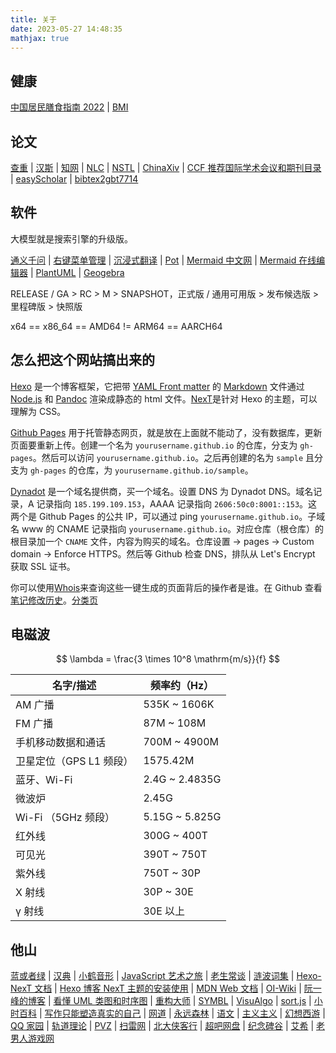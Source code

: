 ```yaml
---
title: 关于
date: 2023-05-27 14:48:35
mathjax: true
---
```


## 健康

[中国居民膳食指南 2022](http://dg.cnsoc.org/article/04/x8zaxCk7QQ2wXw9UnNXJ_A.html)
| [BMI](https://cn.onlinebmicalculator.com/)

## 论文

[查重](https://chachongwang.wf.paper880.com/)
| [汉斯](https://www.hanspub.org/)
| [知网](https://www.cnki.net/)
| [NLC](https://www.nlc.cn/web/index.shtml)
| [NSTL](https://coaa.istic.ac.cn/)
| [ChinaXiv](https://www.chinaxiv.org/home.htm)
| [CCF 推荐国际学术会议和期刊目录](https://www.ccf.org.cn/Academic_Evaluation/By_category/)
| [easyScholar](https://www.easyscholar.cc/)
| [bibtex2gbt7714](https://github.com/FDscend/bibtex2gbt7714)

## 软件

大模型就是搜索引擎的升级版。

[通义千问](https://tongyi.aliyun.com/qianwen/)
| [右键菜单管理](https://github.com/BluePointLilac/ContextMenuManager)
| [沉浸式翻译](https://immersivetranslate.com/docs/)
| [Pot](https://github.com/pot-app/pot-desktop)
| [Mermaid 中文网](https://mermaid.nodejs.cn/)
| [Mermaid 在线编辑器](https://www.min2k.com/intro/online-mermaid.html)
| [PlantUML](https://www.plantuml.com/)
| [Geogebra](https://www.geogebra.org/calculator)

RELEASE / GA > RC > M > SNAPSHOT，正式版 / 通用可用版 > 发布候选版 > 里程碑版 > 快照版

x64 == x86_64 == AMD64 != ARM64 == AARCH64

## 怎么把这个网站搞出来的

[Hexo](https://hexo.io/zh-cn/docs/) 是一个博客框架，它把带 [YAML Front matter](https://jekyllrb.com/docs/front-matter/) 的 [Markdown](https://markdown.com.cn/) 文件通过 [Node.js](https://nodejs.org) 和 [Pandoc](https://pandoc.org/) 渲染成静态的 html 文件。[NexT](https://theme-next.js.org/)是针对 Hexo 的主题，可以理解为 CSS。

[Github Pages](https://docs.github.com/zh/pages/getting-started-with-github-pages) 用于托管静态网页，就是放在上面就不能动了，没有数据库，更新页面要重新上传。创建一个名为 `yourusername.github.io` 的仓库，分支为 `gh-pages`。然后可以访问 `yourusername.github.io`。之后再创建的名为 `sample` 且分支为 `gh-pages` 的仓库，为 `yourusername.github.io/sample`。

[Dynadot](https://www.dynadot.com/) 是一个域名提供商，买一个域名。设置 DNS 为 Dynadot DNS。域名记录，A 记录指向 `185.199.109.153`，AAAA 记录指向 `2606:50c0:8001::153`。这两个是 Github Pages 的公共 IP，可以通过 ping `yourusername.github.io`。子域名 www 的 CNAME 记录指向 `yourusername.github.io`。对应仓库（根仓库）的根目录加一个 `CNAME` 文件，内容为购买的域名。仓库设置 -> pages -> Custom domain -> Enforce HTTPS。然后等 Github 检查 DNS，排队从 Let's Encrypt 获取 SSL 证书。

你可以使用[Whois](https://www.whois.com/whois)来查询这些一键生成的页面背后的操作者是谁。在 Github 查看[笔记修改历史](https://github.com/ruofancooh/blog-source/commits/main)。[分类页](/blog/categories)

## 电磁波

$$
\lambda = \frac{3 \times 10^8 \mathrm{m/s}}{f}
$$

| 名字/描述               | 频率约（Hz）   |
| ----------------------- | -------------- |
| AM 广播                 | 535K ~ 1606K   |
| FM 广播                 | 87M ~ 108M     |
| 手机移动数据和通话      | 700M ~ 4900M   |
| 卫星定位（GPS L1 频段） | 1575.42M       |
| 蓝牙、Wi-Fi             | 2.4G ~ 2.4835G |
| 微波炉                  | 2.45G          |
| Wi-Fi （5GHz 频段）     | 5.15G ~ 5.825G |
| 红外线                  | 300G ~ 400T    |
| 可见光                  | 390T ~ 750T    |
| 紫外线                  | 750T ~ 30P     |
| X 射线                  | 30P ~ 30E      |
| γ 射线                  | 30E 以上       |

## 他山

[蓝或者绿](https://ismy.blue)
| [汉典](https://www.zdic.net/)
| [小鹤音形](https://flypy.cc/)
| [JavaScript 艺术之旅](https://github.com/tanpero/JavaScript-Art-Tour)
| [老生常谈](https://Laosheng.top/)
| [涟波词集](https://kevinz.cn/lyricbook/?a=Kevinz)
| [Hexo-NexT 文档](https://hexo-next.readthedocs.io/zh_CN/latest/)
| [Hexo 博客 NexT 主题的安装使用](http://home.ustc.edu.cn/~liujunyan/blog/hexo-next-theme-config/)
| [MDN Web 文档](https://developer.mozilla.org/zh-CN/docs/Web)
| [OI-Wiki](https://oi-wiki.org/)
| [阮一峰的博客](https://www.ruanyifeng.com/blog/)
| [看懂 UML 类图和时序图](https://design-patterns.readthedocs.io/zh-cn/latest/read_uml.html)
| [重构大师](https://refactoringguru.cn/)
| [SYMBL](https://symbl.cc/cn/)
| [VisuAlgo](https://visualgo.net/zh/)
| [sort.js](https://github.com/zhaosaisai/sort.js)
| [小时百科](https://wuli.wiki/online/index.html)
| [写作只能塑造真实的自己](https://github.com/Macin20/why-we-write)
| [网道](https://wangdoc.com/)
| [永远森林](https://永远森林.com/)
| [语文](http://www.dzkbw.com/books/rjb/yuwen/xs1s_2016/)
| [主义主义](https://www.processon.com/view/link/6081a821e401fd45d70436af)
| [幻想西游](https://github.com/zither/xiyou)
| [QQ 家园](https://3gqqjy.com/)
| [轨道理论](https://tieba.baidu.com/p/7991674588)
| [PVZ](http://www.lonelystar.org/download.htm)
| [扫雷网](http://saolei.wang)
| [北大侠客行](https://pkuxkx.net/)
| [超吧网盘](http://opengl106.ysepan.com/)
| [纪念碑谷](https://www.taptap.cn/app/18356)
| [艾希](https://www.taptap.cn/app/11190)
| [老男人游戏网](https://www.oldmantvg.net/)

